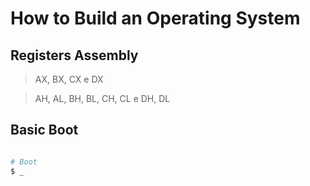# How to Build an Operating System

## Registers Assembly

> AX, BX, CX e DX

> AH, AL, BH, BL, CH, CL e DH, DL


## Basic Boot

```bash

# Boot
$ _

```





